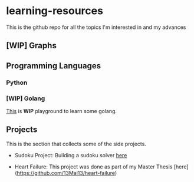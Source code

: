 # learning-resources

This is the github repo for all the topics I'm interested in and my advances

## [WIP] Graphs

## Programming Languages

### Python

### [WIP] Golang

[This](https://github.com/13Mai13/golang101/blob/main/README.md) is **WIP** playground to learn some golang.

## Projects

This is the section that collects some of the side projects. 

* Sudoku Project: Building a sudoku solver [here](content/projects/sudoku-project/README.md)

* Heart Failure: This project was done as part of my Master Thesis [here] (https://github.com/13Mai13/heart-failure)
